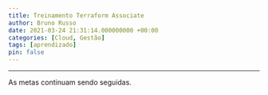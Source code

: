 ```yaml
---
title: Treinamento Terraform Associate
author: Bruno Russo
date: 2021-03-24 21:31:14.000000000 +00:00
categories: [Cloud, Gestão]
tags: [aprendizado]
pin: false
---
```


---
<p><!-- wp:paragraph --></p>
<p>As metas continuam sendo seguidas.</p>
<p><!-- /wp:paragraph --></p>
<p><!-- wp:image {"id":2603,"sizeSlug":"large","linkDestination":"none"} --></p>
<figure class="wp-block-image size-large"><img src="{{ site.baseurl }}/assets/2021/03/hashicorp-certified-terraform-associate.jpg?w=1024" alt="" class="wp-image-2603" /></figure>
<p><!-- /wp:image --></p>



